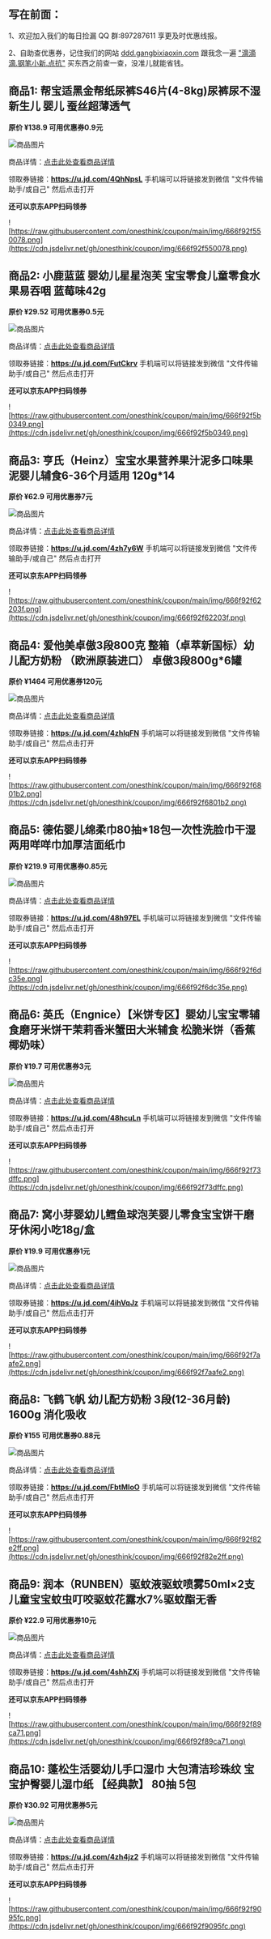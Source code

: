 ## 写在前面：

1、欢迎加入我们的每日捡漏 QQ 群:897287611 享更及时优惠线报。

2、自助查优惠券，记住我们的网站 [ddd.gangbixiaoxin.com](https://ddd.gangbixiaoxin.com) 跟我念一遍 ["滴滴滴.钢笔小新.点抗"](https://ddd.gangbixiaoxin.com) 买东西之前查一查，没准儿就能省钱。

## 商品1: 帮宝适黑金帮纸尿裤S46片(4-8kg)尿裤尿不湿新生儿 婴儿 蚕丝超薄透气

**原价 ¥138.9 可用优惠券0.9元**

![商品图片](http://img14.360buyimg.com/n1/jfs/t1/249198/18/11702/264075/666eeec5F7301da24/896197f0175a9de1.jpg)

商品详情：[点击此处查看商品详情](https://union-click.jd.com/jdc?e=1003156031&amp;p=JF8BASAJK1olXwMKVFpYAEsXCl8IGloUXgUKUlddDEMnRzBQRQQlBENHFRxWFlVPRjtUBABAQlRcCEBdCUoWAGwAHVIVWQ4dDRsBVXtsfzpTGQFBDmMDLlclTVVvemtUaw5lUQoyVW5eCUsQCmkPHVIQbQdSVQ5cWEpHAl8IG2tGM0dSCB8JSwkL1uSVzOa1iZmRZF9tCE0XCmsBElsWVQcCVm5dAEwn1MKwztGkiI67gMDV3_Kw1ua0z8WdbTYyV25dCUoVA2sPGlkVbTYCZF1tViUWUGkAHlJFWGhfHQYNQwARAwEAGF0cVQQCUW5fCUoVAV84KxsVBH9nKDcBVh9edyt1fQ9THn9FIRUNaiUQQykBeztUFHIDPSUmUxVvBW84G2s)

领取券链接：**https://u.jd.com/4QhNpsL** 手机端可以将链接发到微信 "文件传输助手/或自己" 然后点击打开

**还可以京东APP扫码领券**

![https://raw.githubusercontent.com/onesthink/coupon/main/img/666f92f550078.png](https://cdn.jsdelivr.net/gh/onesthink/coupon/img/666f92f550078.png)

## 商品2: 小鹿蓝蓝 婴幼儿星星泡芙 宝宝零食儿童零食水果易吞咽 蓝莓味42g

**原价 ¥29.52 可用优惠券0.5元**

![商品图片](http://img14.360buyimg.com/n1/jfs/t1/209019/2/43185/170027/666db3e1F478d2b88/b56d5d5c37c78a25.jpg)

商品详情：[点击此处查看商品详情](https://union-click.jd.com/jdc?e=1003156031&amp;p=JF8BASYJK1olXwMKVVpZDk4QAl8IGloUWQ8FUlpbAEInRzBQRQQlBENHFRxWFlVPRjtUBABAQlRcCEBdCUoWB2YPHV8TVQ8dDRsBVXtAYw9dYQZQD2YHJiAaUU50AzxVbCllUQoyVW5eCUsQCmkPHVIQbQdSVQ5cWEpHAl8IG2tXM1NWAB0OVQ9D2tmTwvqBiqCkjefc3MCxM244G10VVAILXV5fCU4UBl8IE1wliqu6gdTs3cOu1_GAzOKyiI--gMDVOHsnAF8IGloXXQIFVVxdOHsXM2w4RTUUDgABUFdaASVKSjdbGlpFWWgKV1dVC0sTA18KGloXXzYyZAEAVzNlfmdPRx5BPgVXPyAueDNKUxpdRTUXFk9JDiYGfBRUdWhPRAt2AFIyVG4)

领取券链接：**https://u.jd.com/FutCkrv** 手机端可以将链接发到微信 "文件传输助手/或自己" 然后点击打开

**还可以京东APP扫码领券**

![https://raw.githubusercontent.com/onesthink/coupon/main/img/666f92f5b0349.png](https://cdn.jsdelivr.net/gh/onesthink/coupon/img/666f92f5b0349.png)

## 商品3: 亨氏（Heinz）宝宝水果营养果汁泥多口味果泥婴儿辅食6-36个月适用 120g*14

**原价 ¥62.9 可用优惠券7元**

![商品图片](http://img14.360buyimg.com/n1/jfs/t1/101631/20/44484/239487/666e49e1F40ee64ae/356e32bc819873b2.jpg)

商品详情：[点击此处查看商品详情](https://union-click.jd.com/jdc?e=1003156031&amp;p=JF8BASEJK1olXwMKVVlbDEwRAl8IGloUXAADUFtZCEMnRzBQRQQlBENHFRxWFlVPRjtUBABAQlRcCEBdCUoWAmkJH14RXQ4dDRsBVXteRyZ7QwZVBGNrMhUhCz1pdHFcb15DUQoyVW5eCUsQCmkPHVIQbQdSVQ5cWEpHAl8IG2tXM9KK2orbp56cjbappo2D_dG55W5cOEsRA2YMElIVXwYLVVdtCEMQM7ilo46f7NOK7YrDgJyupLqBp4-L1TYyZF1tCEoWAW8MHFoXXTYyVG5eOBV5AjwPHg8UWAdsCRcFW0oXUTdmE1gUXAIGXFdtCkoWAW04K2tPBHxWER9bYQhjBjhYYlJoJlNAB18tCzN5AWYMfABTOAZSUC1dah5vQDpXK1sl)

领取券链接：**https://u.jd.com/4zh7y6W** 手机端可以将链接发到微信 "文件传输助手/或自己" 然后点击打开

**还可以京东APP扫码领券**

![https://raw.githubusercontent.com/onesthink/coupon/main/img/666f92f62203f.png](https://cdn.jsdelivr.net/gh/onesthink/coupon/img/666f92f62203f.png)

## 商品4: 爱他美卓傲3段800克 整箱（卓萃新国标）幼儿配方奶粉 （欧洲原装进口） 卓傲3段800g*6罐

**原价 ¥1464 可用优惠券120元**

![商品图片](http://img14.360buyimg.com/n1/jfs/t1/232733/39/20019/110876/666bf8ecF4b0b04f3/ea7250794767bbb7.jpg)

商品详情：[点击此处查看商品详情](https://union-click.jd.com/jdc?e=1003156031&amp;p=JF8BARsJK1olXwQAXF1cAE4SBF8IGlsUXwIHUldaDEgTCl9MRANLAjZbERscSkAJHTdNTwcKBlMdBgABFksWA24KH14TVAEGV1pUFxJSXzI4Yl50CHZ0EFY-cVFNfG1VcwNuKHp_JFJROEonAG4IHFITWgALUW5cWEpHAj8JS1olXQYyFTBdCk4UAWoPGGsUbQYEVFdZAUIXAW0IHVMlXQ4FZInwsJ6dsrqAoo-L1dG784vUtJ-Ji184K1glXQcDVl5ZD0oVA184G2sWbVhsVQ1aDR8WB2hmRhJNDgcBAAQzAEgWAm4PHV4lXwcDVlxtOHtIXjBwaSYdGlpHAD0nXBxMAx9wGT9HHVVsVhUUQxFvWBtXWCcTW3IBHwYJOEsn)

领取券链接：**https://u.jd.com/4zhlqFN** 手机端可以将链接发到微信 "文件传输助手/或自己" 然后点击打开

**还可以京东APP扫码领券**

![https://raw.githubusercontent.com/onesthink/coupon/main/img/666f92f6801b2.png](https://cdn.jsdelivr.net/gh/onesthink/coupon/img/666f92f6801b2.png)

## 商品5: 德佑婴儿绵柔巾80抽*18包一次性洗脸巾干湿两用咩咩巾加厚洁面纸巾

**原价 ¥219.9 可用优惠券0.85元**

![商品图片](http://img14.360buyimg.com/n1/jfs/t1/137561/21/42188/70978/6628c6aeFd25a1dad/2c7f198c8efb775b.jpg)

商品详情：[点击此处查看商品详情](https://union-click.jd.com/jdc?e=1003156031&amp;p=JF8BARoJK1olXwMLV1deCU0XAV8IGloUWQYLUVxaC0wnRzBQRQQlBENHFRxWFlVPRjtUBABAQlRcCEBdCUoWB28BHlkSXgEdDRsBVXtQdzV3fEFdDWZQDDgNQ0JuBg1JTChlUQoyVW5eCUsQCmkPHVIQbQdSVQ5cWEpHAl8IG2tGM1JKDFdbDEwfBmkBK1olXQACXVpUAUsVBWwIHmsVVQEyg_Pl3cGm1uexz8Wdir-lgdfh3NWfM184GGsVXAcAVFpaCUkXM18IK1glA2gDB1daXEwQUAFVUgNGXAJaFzBVCEMWA28NGWsXXAcAVm5tODdwdiZJWzh0FnV-A1wjbSByWTN-ZV1WAGgAKTU9agp-ZCdaSBxiCFJ9AhhtCHs)

领取券链接：**https://u.jd.com/48h97EL** 手机端可以将链接发到微信 "文件传输助手/或自己" 然后点击打开

**还可以京东APP扫码领券**

![https://raw.githubusercontent.com/onesthink/coupon/main/img/666f92f6dc35e.png](https://cdn.jsdelivr.net/gh/onesthink/coupon/img/666f92f6dc35e.png)

## 商品6: 英氏（Engnice）【米饼专区】婴幼儿宝宝零辅食磨牙米饼干茉莉香米蟹田大米辅食 松脆米饼（香蕉椰奶味）

**原价 ¥19.7 可用优惠券3元**

![商品图片](http://img14.360buyimg.com/n1/jfs/t1/221704/36/43065/232687/666f8888F8ba64dde/1d27156980c0d634.jpg)

商品详情：[点击此处查看商品详情](https://union-click.jd.com/jdc?e=1003156031&amp;p=JF8BARkJK1olXwMLXFpUD00XAF8IGloQVAYBU1ZaCkwVBV9MRANLAjZbERscSkAJHTdNTwcKBlMdBgABFksWAmoBG1gSVQEAU1xbFxJSXzI4AUVPORx_DiI9azl8WjcJATJhJA9hJFJROEonAG4IHFITWgALUW5cWEpHAj8JS1olXQYyFTBZAUISBGg4GmsVWwYLUFdUCE4WAWkKK1sdWjbV-eaIgvrCi9bchdPC5KHX3eKJlsMnM18LK1sUXAQCUFlcCksnM284GGtLMwdRU1tUCEgQbTJBQwgUW05fOlZeCUoQBmYMK1kUXAQAZG5tcUlAZDt1awhBFlRQEiA-VBJlU210GiEQMwRrJhYAaB9NfygPQF1zX0RlPG5dOA)

领取券链接：**https://u.jd.com/48hcuLn** 手机端可以将链接发到微信 "文件传输助手/或自己" 然后点击打开

**还可以京东APP扫码领券**

![https://raw.githubusercontent.com/onesthink/coupon/main/img/666f92f73dffc.png](https://cdn.jsdelivr.net/gh/onesthink/coupon/img/666f92f73dffc.png)

## 商品7: 窝小芽婴幼儿鳕鱼球泡芙婴儿零食宝宝饼干磨牙休闲小吃18g/盒

**原价 ¥19.9 可用优惠券1元**

![商品图片](http://img14.360buyimg.com/n1/jfs/t1/248878/35/11619/130731/666beb60F97b54665/4ccf33b973c16d1b.jpg)

商品详情：[点击此处查看商品详情](https://union-click.jd.com/jdc?e=1003156031&amp;p=JF8BAS0JK1olXwMKVVpZDEMUA18IGloUWAIFV1tVD0knRzBQRQQlBENHFRxWFlVPRjtUBABAQlRcCEBdCUoWBmsPGF4dWgQdDRsBVXtoUBNWYxlmJ2NlLlpZQE9scD1JQAR1UQoyVW5eCUsQCmkPHVIQbQdSVQ5cWEpHAl8IG2tXM9CZ-IrctpKsj7uXsoyy1d-0z4f8nJyxpbaxmo-e-zYDZF5bCEITCmYIHlgcXwMyVFZaOJy6u7qCqo6d5NKc3Inkr56ev7uWk2slbQUyVF9cCksTBG4KG2slXTYBZAAzCRgfA28LGQh7AE9aB19VTA95C2wOE1sUXw8yVl9cCkknM196aDxJVGFYChc9AAkeSBV0Xg1JK2RwBi0zCj1uRAgMUgVrPE1RCSkZUT5tM284)

领取券链接：**https://u.jd.com/4ihVqJz** 手机端可以将链接发到微信 "文件传输助手/或自己" 然后点击打开

**还可以京东APP扫码领券**

![https://raw.githubusercontent.com/onesthink/coupon/main/img/666f92f7aafe2.png](https://cdn.jsdelivr.net/gh/onesthink/coupon/img/666f92f7aafe2.png)

## 商品8: 飞鹤飞帆 幼儿配方奶粉 3段(12-36月龄) 1600g 消化吸收

**原价 ¥155 可用优惠券0.88元**

![商品图片](http://img14.360buyimg.com/n1/jfs/t1/224772/18/13172/106458/65d3281dFb044067e/ad65070cbe278040.jpg)

商品详情：[点击此处查看商品详情](https://union-click.jd.com/jdc?e=1003156031&amp;p=JF8BAQ8JK1olXwUEVVZbAU4eA18KHl8RWg4BZBoCUBVIMzZNXhpXVhgcDBsJVFRMVnBaRQcLXwMGUFlVC1RORjNVKw1BPkN9KjkJbSgNcDtBfj0SWnBXFj5RBHsWM2wJG1wcWwEEXVttCRsWU25YGgsUbQYCZAgzCEoWAm4JGV8SVDYDZF5bCEITCmYIHl4XXQMyVFZaOJy6u7qCqo6d5NKc3Inkr56ev7uWk2slbQUyVF9cCksTBG4KG2slXTYBZAAzCRgRAW8NHwx7AE9aB18NQw55C28BE18QVQQyVl9cCkknM19sWj1hAgV_UwYqYyN8WmgJbF9HI1kGCx4zCkofXg9OezJPIUZCMCAGaA5iM284)

领取券链接：**https://u.jd.com/FbtMIoO** 手机端可以将链接发到微信 "文件传输助手/或自己" 然后点击打开

**还可以京东APP扫码领券**

![https://raw.githubusercontent.com/onesthink/coupon/main/img/666f92f82e2ff.png](https://cdn.jsdelivr.net/gh/onesthink/coupon/img/666f92f82e2ff.png)

## 商品9: 润本（RUNBEN）驱蚊液驱蚊喷雾50ml×2支儿童宝宝蚊虫叮咬驱蚊花露水7%驱蚊酯无香

**原价 ¥22.9 可用优惠券10元**

![商品图片](http://img14.360buyimg.com/n1/jfs/t1/244374/10/11765/161075/666d7c29Ff39a9970/e0ee81b9d4cecbba.jpg)

商品详情：[点击此处查看商品详情](https://union-click.jd.com/jdc?e=1003156031&amp;p=JF8BAScJK1olXwMLXFpZDkgVCl8IGloUXQcCV11YDksnRzBQRQQlBENHFRxWFlVPRjtUBABAQlRcCEBdCUoWA24IGFgQWwYdDRsBVXt2RilcaTBqWmNZMiFZazYJShBaHRtlUQoyVW5eCUsQCmkPHVIQbQdSVQ5cWEpHAl8IG2tXM9GFw4nwlZO3mbmGvoKQ1NGr9oj1hJKsgV8JK1sTXQ8GXVhUCEsXBW84G1MSbdGv7IvXuZ6furuWk4ys-tOL6IrDgHsnM2w4G1oUXwYGU19fCHsnA18LKwV7XFULUwpaDxt5XiZQSx4RFQRsXF5UCk8UAGs4GVoUXwQyZG46DUgQYhxJGDhVGXVCAiYYTC9_QR1NTgl7X3F0AikZQQJJXjRdTiFGOX0HZF5t)

领取券链接：**https://u.jd.com/4shhZXj** 手机端可以将链接发到微信 "文件传输助手/或自己" 然后点击打开

**还可以京东APP扫码领券**

![https://raw.githubusercontent.com/onesthink/coupon/main/img/666f92f89ca71.png](https://cdn.jsdelivr.net/gh/onesthink/coupon/img/666f92f89ca71.png)

## 商品10: 蓬松生活婴幼儿手口湿巾 大包清洁珍珠纹 宝宝护臀婴儿湿巾纸 【经典款】 80抽 5包

**原价 ¥30.92 可用优惠券5元**

![商品图片](http://img14.360buyimg.com/n1/jfs/t1/222802/24/42689/128548/664d9392F90dcac80/2d11c6e428ba2cc0.jpg)

商品详情：[点击此处查看商品详情](https://union-click.jd.com/jdc?e=1003156031&amp;p=JF8BARsJK1olXwMLXFhcC0wXC18IGlodVQMHXVlbDUgTBl9MRANLAjZbERscSkAJHTdNTwcKBlMdBgABFksWAmcAHl4cWgAHV1pYFxJSXzI4RAJCO3JrN104VQ9WfDxRcDATAlJeElJROEonAG4IHFITWgALUW5cWEpHAj8JS1olXQYyFTBdCU8XA28PHmsUbQYEVFdZAUIXBmcLGV0lXQ4FZInwsJ6dsrqAoo-L1dG784vUtJ-Ji184K1glXQcDVl5ZD0oVA184G2sWbVhsVQ1bCksVAm5mRhJNDgdWFhozAEseCmwKGF0lXwcDVlxtOHsQQBxRXVhrIm58MABfDC0ffittRwBCGFRsVhcPUxliYjFUTSl1W1pyEzhZOEsn)

领取券链接：**https://u.jd.com/4zh4jz2** 手机端可以将链接发到微信 "文件传输助手/或自己" 然后点击打开

**还可以京东APP扫码领券**

![https://raw.githubusercontent.com/onesthink/coupon/main/img/666f92f9095fc.png](https://cdn.jsdelivr.net/gh/onesthink/coupon/img/666f92f9095fc.png)

